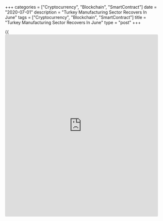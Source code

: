 +++
categories = ["Cryptocurrency", "Blockchain", "SmartContract"]
date = "2020-07-01"
description = "Turkey Manufacturing Sector Recovers In June"
tags = ["Cryptocurrency", "Blockchain", "SmartContract"]
title = "Turkey Manufacturing Sector Recovers In June"
type = "post"
+++

{{<iframe id="large-banner" src="https://www.bounty.group/#slide=8.0" width="100%" height="600" scrolling="no" style="border: 0px solid rgb(216, 221, 230); border-radius: 3px;">}}

Turkey's manufacturing sector expanded in June, amid an easing of
restrictions related to Covid-19, survey data from IHS Markit showed on
Wednesday.

The Istanbul Chamber of Industry Turkey manufacturing Purchasing
Managers' Index, or PMI, rose to 53.9 in June from 40.9 in May. Any
reading above 50 indicates expansion in the sector.

The PMI climbed above 50 for the first time since February.

New orders grew in June as companies reopened and new [business][1] from
abroad rose at a softer pace. Higher output led to an expansion in both
employment and purchasing activity.

Stocks of purchases declined in June, while inventories were used to
increase production. Suppliers' delivery time lengthened to the greatest
extent in the survey [history](https://www.fixpro.org/post/chargeless-historical-data-api-backtesting/).

Input cost increased sharply in June and rate of inflation eased. Output
charges increased sharply and at the fastest pace in three months.

"The severity of the COVID-19 downturn was such, however, that much more
will be needed in coming months to recover the output lost during the
worst of the pandemic," Andrew Harker, Economics Director at IHS Markit,
said.

For comments and feedback [contact](https://www.playgroundfx.com/contact/): editorial@rtt[news](https://www.letsplayfx.com/blog/forex-news-website/).com

[Economic News][2]

 **What parts of the world are seeing the best (and worst) economic
performances lately? Click[here][3] to check out our [Econ Scorecard][3]
and find out! See up-to-the-moment [ranking](https://www.playgroundfx.com/blog/crypto-exchange-ranking/)s for the best and worst
performers in [GDP][3], [unemployment rate][4], [inflation][5] and much
more.**

   1. www.rtt[news](https://www.letsplayfx.com/blog/forex-news-website/).com/Content/Business.aspx
   2. www.rtt[news](https://www.letsplayfx.com/blog/forex-news-website/).com/Content/EconomicNews.aspx
   3. www.rtt[news](https://www.letsplayfx.com/blog/forex-news-website/).com/economic-scorecard/world-rank/GDP/highest-performance.aspx
   4. www.rtt[news](https://www.letsplayfx.com/blog/forex-news-website/).com/economic-scorecard/world-rank/unemployment-rate/lowest-performance.aspx
   5. www.rtt[news](https://www.letsplayfx.com/blog/forex-news-website/).com/economic-scorecard/world-rank/CPI/highest-performance.aspx